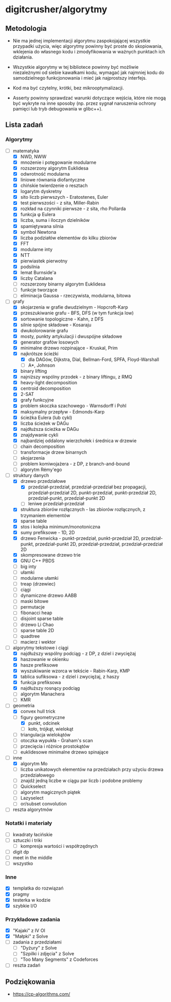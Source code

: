 # digitcrusher/algorytmy

## Metodologia

- Nie ma jednej implementacji algorytmu zaspokojającej wszystkie przypadki użycia, więc algorytmy powinny być proste do skopiowania, wklejenia do własnego kodu i zmodyfikowania w ważnych punktach ich działania.

- Wszystkie algorytmy w tej bibliotece powinny być możliwie niezależnymi od siebie kawałkami kodu, wymagać jak najmniej kodu do samodzielnego funkcjonowania i mieć jak najprostszy interfejs.

- Kod ma być czytelny, krótki, bez mikrooptymalizacji.

- Asserty powinny sprawdzać warunki dotyczące wejścia, które nie mogą być wykryte na inne sposoby (np. przez sygnał naruszenia ochrony pamięci lub tryb debugowania w glibc++).

## Lista zadań

### Algorytmy

- [ ] matematyka
  - [x] NWD, NWW
  - [x] mnożenie i potęgowanie modularne
  - [x] rozszerzony algorytm Euklidesa
  - [x] odwrotność modularna
  - [x] liniowe równania diofantyczne
  - [x] chińskie twierdzenie o resztach
  - [x] logarytm dyskretny
  - [x] sito liczb pierwszych - Eratostenes, Euler
  - [x] test pierwszości - z sita, Miller-Rabin
  - [x] rozkład na czynniki pierwsze - z sita, rho Pollarda
  - [x] funkcja φ Eulera
  - [x] liczba, suma i iloczyn dzielników
  - [x] spamiętywana silnia
  - [x] symbol Newtona
  - [x] liczba podziałów elementów do kilku zbiorów
  - [x] FFT
  - [x] modularne inty
  - [x] NTT
  - [x] pierwiastek pierwotny
  - [x] podsilnia
  - [x] lemat Burnside'a
  - [x] liczby Catalana
  - [ ] rozszerzony binarny algorytm Euklidesa
  - [ ] funkcje tworzące
  - [ ] eliminacja Gaussa - rzeczywista, modularna, bitowa
- [ ] grafy
  - [x] skojarzenia w grafie dwudzielnym - Hopcroft-Karp
  - [x] przeszukiwanie grafu - BFS, DFS (w tym funkcja low)
  - [x] sortowanie topologiczne - Kahn, z DFS
  - [x] silnie spójne składowe - Kosaraju
  - [x] dwukolorowanie grafu
  - [x] mosty, punkty artykulacji i dwuspójne składowe
  - [x] generator grafów losowych
  - [x] minimalne drzewo rozpinające - Kruskal, Prim
  - [x] najkrótsze ścieżki
    - [x] dla DAGów, Dijkstra, Dial, Bellman-Ford, SPFA, Floyd-Warshall
    - [ ] A*, Johnson
  - [x] binary lifting
  - [x] najniższy wspólny przodek - z binary liftingu, z RMQ
  - [x] heavy-light decomposition
  - [x] centroid decomposition
  - [x] 2-SAT
  - [x] grafy funkcyjne
  - [x] problem skoczka szachowego - Warnsdorff i Pohl
  - [x] maksymalny przepływ - Edmonds-Karp
  - [x] ścieżka Eulera (lub cykl)
  - [x] liczba ścieżek w DAGu
  - [x] najdłuższa ścieżka w DAGu
  - [x] znajdywanie cykli
  - [x] najbardziej oddalony wierzchołek i średnica w drzewie
  - [ ] chain decomposition
  - [ ] transformacje drzew binarnych
  - [ ] skojarzenia
  - [ ] problem komiwojażera - z DP, z branch-and-bound
  - [ ] algorytm Rémy'ego
- [ ] struktury danych
  - [x] drzewo przedziałowe
    - [x] przedział-przedział, przedział-przedział bez propagacji, przedział-przedział 2D, punkt-przedział, punkt-przedział 2D, przedział-punkt, przedział-punkt 2D
    - [ ] leniwe przedział-przedział
  - [x] struktura zbiorów rozłącznych - las zbiorów rozłącznych, z trzymaniem elementów
  - [x] sparse table
  - [x] stos i kolejka minimum/monotoniczna
  - [x] sumy prefiksowe - 1D, 2D
  - [x] drzewo Fenwicka - punkt-przedział, punkt-przedział 2D, przedział-punkt, przedział-punkt 2D, przedział-przedział, przedział-przedział 2D
  - [x] skompresowane drzewo trie
  - [x] GNU C++ PBDS
  - [ ] big inty
  - [ ] ułamki
  - [ ] modularne ułamki
  - [ ] treap (drzewiec)
  - [ ] ciągi
  - [ ] dynamiczne drzewo AABB
  - [ ] maski bitowe
  - [ ] permutacje
  - [ ] fibonacci heap
  - [ ] disjoint sparse table
  - [ ] drzewo Li Chao
  - [ ] sparse table 2D
  - [ ] quadtree
  - [ ] macierz i wektor
- [ ] algorytmy tekstowe i ciągi
  - [x] najdłuższy wspólny podciąg - z DP, z dziel i zwyciężaj
  - [x] haszowanie w okienku
  - [x] hasze prefiksowe
  - [x] wyszukiwanie wzorca w tekście - Rabin-Karp, KMP
  - [x] tablica sufiksowa - z dziel i zwyciężaj, z haszy
  - [x] funkcja prefiksowa
  - [x] najdłuższy rosnący podciąg
  - [ ] algorytm Manachera
  - [ ] KMR
- [ ] geometria
  - [x] convex hull trick
  - [ ] figury geometryczne
    - [x] punkt, odcinek
    - [ ] koło, trójkąt, wielokąt
  - [ ] triangulacja wielokątów
  - [ ] otoczka wypukła - Graham's scan
  - [ ] przecięcia i różnice prostokątów
  - [ ] euklidesowe minimalne drzewo spinające
- [ ] inne
  - [x] algorytm Mo
  - [ ] liczba unikatowych elementów na przedziałach przy użyciu drzewa przedziałowego
  - [ ] znajdź jedną liczbe w ciągu par liczb i podobne problemy
  - [ ] Quickselect
  - [ ] algorytm magicznych piątek
  - [ ] Lazyselect
  - [ ] or/subset convolution
- [ ] reszta algorytmów

### Notatki i materiały

- [ ] kwadraty łacińskie
- [ ] sztuczki i triki
  - [ ] kompresja wartości i współrzędnych
- [ ] digit dp
- [ ] meet in the middle
- [ ] wszystko

### Inne

- [x] templatka do rozwiązań
- [x] pragmy
- [x] testerka w kodzie
- [x] szybkie I/O

### Przykładowe zadania

- [x] "Kajaki" z IV OI
- [x] "Małpki" z Solve
- [ ] zadania z przedziałami
  - [ ] "Dyżury" z Solve
  - [ ] "Szpilki i zdjęcia" z Solve
  - [ ] "Too Many Segments" z Codeforces
- [ ] reszta zadań

## Podziękowania

- https://cp-algorithms.com/
